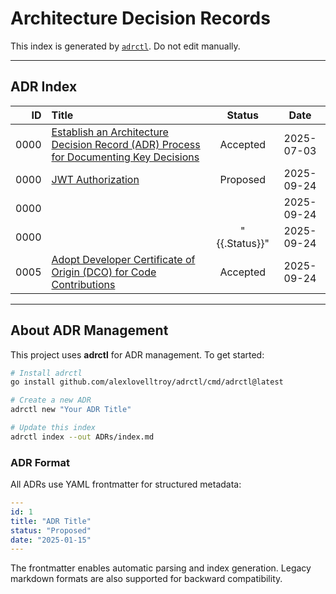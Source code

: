# Architecture Decision Records

This index is generated by [`adrctl`](https://github.com/alexlovelltroy/adrctl). Do not edit manually.

---

## ADR Index

| ID | Title | Status | Date |
|---:|:------|:------:|:-----:|
| 0000 | [Establish an Architecture Decision Record (ADR) Process for Documenting Key Decisions](./000-adr-process.md) | Accepted | 2025-07-03 |
| 0000 | [JWT Authorization](./001-JWT-Authorization.md) | Proposed | 2025-09-24 |
| 0000 | [](./README.md) |  | 2025-09-24 |
| 0000 | [](./template.md) | "{{.Status}}" | 2025-09-24 |
| 0005 | [Adopt Developer Certificate of Origin (DCO) for Code Contributions](./005-DCO-RFD13.md) | Accepted | 2025-09-24 |


---

## About ADR Management

This project uses **adrctl** for ADR management. To get started:

```bash
# Install adrctl
go install github.com/alexlovelltroy/adrctl/cmd/adrctl@latest

# Create a new ADR
adrctl new "Your ADR Title"

# Update this index
adrctl index --out ADRs/index.md
```

### ADR Format

All ADRs use YAML frontmatter for structured metadata:

```yaml
---
id: 1
title: "ADR Title"
status: "Proposed"
date: "2025-01-15"
---
```

The frontmatter enables automatic parsing and index generation. Legacy markdown formats are also supported for backward compatibility.
